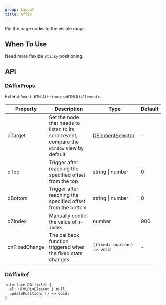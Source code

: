 ```yaml
---
group: Layout
title: Affix
---
```


Pin the page nodes to the visible range.

## When To Use

Need more flexible `sticky` positioning.

## API

### DAffixProps

Extend `React.HTMLAttributes<HTMLDivElement>`.

<!-- prettier-ignore-start -->
| Property | Description | Type | Default | 
| --- | --- | --- | --- | 
| dTarget | Set the node that needs to listen to its scroll event, compare the `window` view by default | [DElementSelector](/components/Interface#DElementSelector) | - |
| dTop | Trigger after reaching the specified offset from the top | string \| number | 0 |
| dBottom | Trigger after reaching the specified offset from the bottom | string \| number | 0 |
| dZIndex | Manually control the value of `z-index` | number | 900 |
| onFixedChange | The callback function triggered when the fixed state changes | `(fixed: boolean) => void` | - | 
<!-- prettier-ignore-end -->

### DAffixRef

```tsx
interface DAffixRef {
  el: HTMLDivElement | null;
  updatePosition: () => void;
}
```
